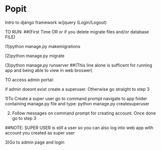 # Popit
Intro to django framework w/jquery (Login/Logout)


TO RUN: ##(First Time OR or if you delete migrate files and/or database FILE)

(1)python manage.py makemigrations 

(2)python manage.py migrate 

(3)python manage.py runserver ##(This line alone is sufficent for running app and being able to view in web broswer)

TO access admin portal:

if admin  doesnt exist create a superuser. Otherwise go straight to step 3

1)To Create a super user go to command prompt navigate to app folder containing manage.py file and type: python manage.py createsuperuser

2) Follow messages on command prompt for creating account. Once done go to step 3

##NOTE: SUPER USER is still a user so you can also log into web app with account you created as super user

3)Go to admin page and login

